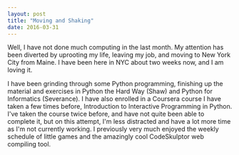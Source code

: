 ```yaml
---
layout: post
title: "Moving and Shaking"
date: 2016-03-31
---
```


Well, I have not done much computing in the last month. My attention has been diverted by uprooting my life, leaving my job, and moving to New York City from Maine. I have been here in NYC about two weeks now, and I am loving it.

I have been grinding through some Python programming, finishing up the material and exercises in Python the Hard Way (Shaw) and Python for Informatics (Severance). I have also enrolled in a Coursera course I have taken a few times before, Introduction to Interactive Programming in Python. I've taken the course twice before, and have not quite been able to complete it, but on this attempt, I'm less distracted and have a lot more time as I'm not currently working. I previously very much enjoyed the weekly schedule of little games and the amazingly cool CodeSkulptor web compiling tool.
